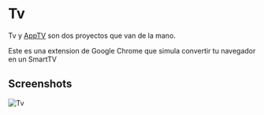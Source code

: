 # Tv

Tv y [AppTV](https://github.com/skualsito/apptv) son dos proyectos que van de la mano.

Este es una extension de Google Chrome que simula convertir tu navegador en un SmartTV
## Screenshots

<img src="https://i.ibb.co/t8CkG5w/screencapture-127-0-0-1-5500-index-html-2022-05-09-19-09-56.png" data-canonical-src="https://i.ibb.co/t8CkG5w/screencapture-127-0-0-1-5500-index-html-2022-05-09-19-09-56.png" alt="Tv">
